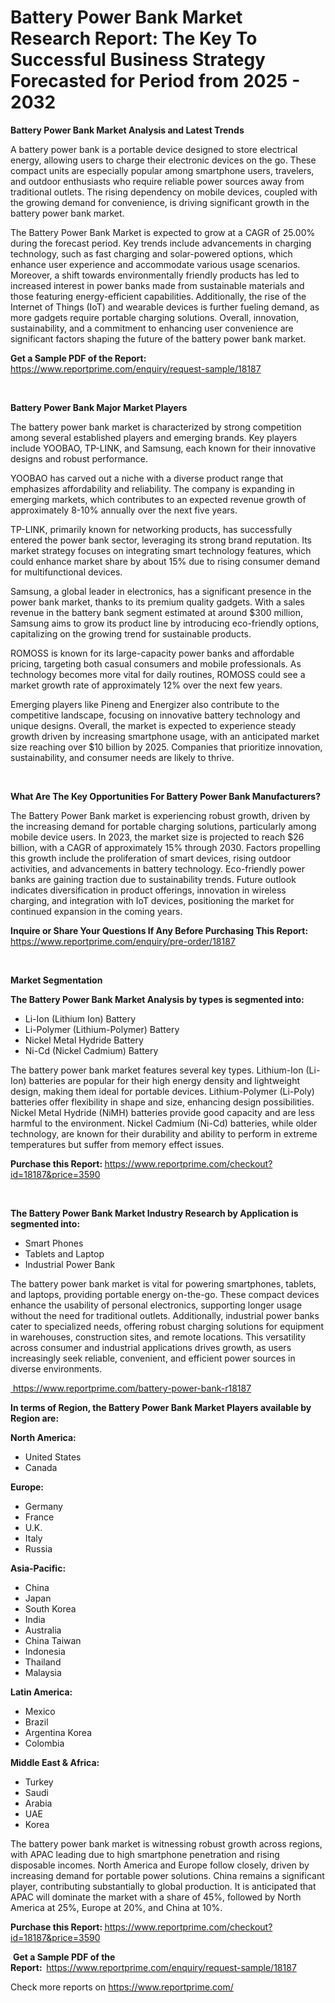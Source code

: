 <p><h1>Battery Power Bank Market Research Report: The Key To Successful Business Strategy Forecasted for Period from 2025 - 2032</h1></p><p><strong>Battery Power Bank Market Analysis and Latest Trends</strong></p>
<p><p>A battery power bank is a portable device designed to store electrical energy, allowing users to charge their electronic devices on the go. These compact units are especially popular among smartphone users, travelers, and outdoor enthusiasts who require reliable power sources away from traditional outlets. The rising dependency on mobile devices, coupled with the growing demand for convenience, is driving significant growth in the battery power bank market.</p><p>The Battery Power Bank Market is expected to grow at a CAGR of 25.00% during the forecast period. Key trends include advancements in charging technology, such as fast charging and solar-powered options, which enhance user experience and accommodate various usage scenarios. Moreover, a shift towards environmentally friendly products has led to increased interest in power banks made from sustainable materials and those featuring energy-efficient capabilities. Additionally, the rise of the Internet of Things (IoT) and wearable devices is further fueling demand, as more gadgets require portable charging solutions. Overall, innovation, sustainability, and a commitment to enhancing user convenience are significant factors shaping the future of the battery power bank market.</p></p>
<p><strong>Get a Sample PDF of the Report:&nbsp;</strong> <a href="https://www.reportprime.com/enquiry/request-sample/18187?utm_campaign=2235&utm_medium=2&utm_source=Github&utm_content=ia&utm_term=19032025&utm_id=battery-power-bank">https://www.reportprime.com/enquiry/request-sample/18187</a></p>
<p>&nbsp;</p>
<p><strong>Battery Power Bank Major Market Players</strong></p>
<p><p>The battery power bank market is characterized by strong competition among several established players and emerging brands. Key players include YOOBAO, TP-LINK, and Samsung, each known for their innovative designs and robust performance. </p><p>YOOBAO has carved out a niche with a diverse product range that emphasizes affordability and reliability. The company is expanding in emerging markets, which contributes to an expected revenue growth of approximately 8-10% annually over the next five years.</p><p>TP-LINK, primarily known for networking products, has successfully entered the power bank sector, leveraging its strong brand reputation. Its market strategy focuses on integrating smart technology features, which could enhance market share by about 15% due to rising consumer demand for multifunctional devices.</p><p>Samsung, a global leader in electronics, has a significant presence in the power bank market, thanks to its premium quality gadgets. With a sales revenue in the battery bank segment estimated at around $300 million, Samsung aims to grow its product line by introducing eco-friendly options, capitalizing on the growing trend for sustainable products.</p><p>ROMOSS is known for its large-capacity power banks and affordable pricing, targeting both casual consumers and mobile professionals. As technology becomes more vital for daily routines, ROMOSS could see a market growth rate of approximately 12% over the next few years.</p><p>Emerging players like Pineng and Energizer also contribute to the competitive landscape, focusing on innovative battery technology and unique designs. Overall, the market is expected to experience steady growth driven by increasing smartphone usage, with an anticipated market size reaching over $10 billion by 2025. Companies that prioritize innovation, sustainability, and consumer needs are likely to thrive.</p></p>
<p>&nbsp;</p>
<p><strong>What Are The Key Opportunities For Battery Power Bank Manufacturers?</strong></p>
<p><p>The Battery Power Bank market is experiencing robust growth, driven by the increasing demand for portable charging solutions, particularly among mobile device users. In 2023, the market size is projected to reach $26 billion, with a CAGR of approximately 15% through 2030. Factors propelling this growth include the proliferation of smart devices, rising outdoor activities, and advancements in battery technology. Eco-friendly power banks are gaining traction due to sustainability trends. Future outlook indicates diversification in product offerings, innovation in wireless charging, and integration with IoT devices, positioning the market for continued expansion in the coming years.</p></p>
<p><strong>Inquire or Share Your Questions If Any Before Purchasing This Report:</strong> <a href="https://www.reportprime.com/enquiry/pre-order/18187?utm_campaign=2235&utm_medium=2&utm_source=Github&utm_content=ia&utm_term=19032025&utm_id=battery-power-bank">https://www.reportprime.com/enquiry/pre-order/18187</a></p>
<p>&nbsp;</p>
<p><strong>Market Segmentation</strong></p>
<p><strong>The Battery Power Bank Market Analysis by types is segmented into:</strong></p>
<p><ul><li>Li-Ion (Lithium Ion) Battery</li><li>Li-Polymer (Lithium-Polymer) Battery</li><li>Nickel Metal Hydride Battery</li><li>Ni-Cd (Nickel Cadmium) Battery</li></ul></p>
<p><p>The battery power bank market features several key types. Lithium-Ion (Li-Ion) batteries are popular for their high energy density and lightweight design, making them ideal for portable devices. Lithium-Polymer (Li-Poly) batteries offer flexibility in shape and size, enhancing design possibilities. Nickel Metal Hydride (NiMH) batteries provide good capacity and are less harmful to the environment. Nickel Cadmium (Ni-Cd) batteries, while older technology, are known for their durability and ability to perform in extreme temperatures but suffer from memory effect issues.</p></p>
<p><strong>Purchase this Report:&nbsp;</strong><a href="https://www.reportprime.com/checkout?id=18187&price=3590&utm_campaign=2235&utm_medium=2&utm_source=Github&utm_content=ia&utm_term=19032025&utm_id=battery-power-bank">https://www.reportprime.com/checkout?id=18187&price=3590</a></p>
<p>&nbsp;</p>
<p><strong>The Battery Power Bank Market Industry Research by Application is segmented into:</strong></p>
<p><ul><li>Smart Phones</li><li>Tablets and Laptop</li><li>Industrial Power Bank</li></ul></p>
<p><p>The battery power bank market is vital for powering smartphones, tablets, and laptops, providing portable energy on-the-go. These compact devices enhance the usability of personal electronics, supporting longer usage without the need for traditional outlets. Additionally, industrial power banks cater to specialized needs, offering robust charging solutions for equipment in warehouses, construction sites, and remote locations. This versatility across consumer and industrial applications drives growth, as users increasingly seek reliable, convenient, and efficient power sources in diverse environments.</p></p>
<p><a href="https://www.reportprime.com/battery-power-bank-r18187?utm_campaign=2235&utm_medium=2&utm_source=Github&utm_content=ia&utm_term=19032025&utm_id=battery-power-bank">&nbsp;https://www.reportprime.com/battery-power-bank-r18187</a></p>
<p><strong>In terms of Region, the Battery Power Bank Market Players available by Region are:</strong></p>
<p>
    <p> <strong> North America: </strong>
        <ul>
            <li>United States</li>
            <li>Canada</li>
        </ul>
        </p> 
    <p> <strong> Europe: </strong>
        <ul>
            <li>Germany</li>
            <li>France</li>
            <li>U.K.</li>
            <li>Italy</li>
            <li>Russia</li>
        </ul>
        </p> 
    <p> <strong> Asia-Pacific: </strong>
        <ul>
            <li>China</li>
            <li>Japan</li>
            <li>South Korea</li>
            <li>India</li>
            <li>Australia</li>
            <li>China Taiwan</li>
            <li>Indonesia</li>
            <li>Thailand</li>
            <li>Malaysia</li>
        </ul>
        </p> 
    <p> <strong> Latin America: </strong>
        <ul>
            <li>Mexico</li>
            <li>Brazil</li>
            <li>Argentina Korea</li>
            <li>Colombia</li>
        </ul>
        </p> 
    <p> <strong> Middle East & Africa: </strong>
        <ul>
            <li>Turkey</li>
            <li>Saudi</li>
            <li>Arabia</li>
            <li>UAE</li>
            <li>Korea</li>
        </ul>
    </p>
    </p>
<p><p>The battery power bank market is witnessing robust growth across regions, with APAC leading due to high smartphone penetration and rising disposable incomes. North America and Europe follow closely, driven by increasing demand for portable power solutions. China remains a significant player, contributing substantially to global production. It is anticipated that APAC will dominate the market with a share of 45%, followed by North America at 25%, Europe at 20%, and China at 10%.</p></p>
<p><strong>Purchase this Report: </strong><a href="https://www.reportprime.com/checkout?id=18187&price=3590&utm_campaign=2235&utm_medium=2&utm_source=Github&utm_content=ia&utm_term=19032025&utm_id=battery-power-bank">https://www.reportprime.com/checkout?id=18187&price=3590</a></p>
<p>&nbsp;<strong>Get a Sample PDF of the Report:&nbsp;&nbsp;</strong><a href="https://www.reportprime.com/enquiry/request-sample/18187?utm_campaign=2235&utm_medium=2&utm_source=Github&utm_content=ia&utm_term=19032025&utm_id=battery-power-bank">https://www.reportprime.com/enquiry/request-sample/18187</a></p>
<p><strong></strong></p>
<p>Check more reports on <a href="https://www.reportprime.com/?utm_campaign=2235&utm_medium=2&utm_source=Github&utm_content=ia&utm_term=19032025&utm_id=battery-power-bank">https://www.reportprime.com/</a></p>